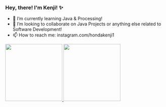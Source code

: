 ### Hey, there! I'm Kenji! ✨

- 🌱 I’m currently learning Java & Processing!
- 👯 I’m looking to collaborate on Java Projects or anything else related to Software Development!
- 📫 How to reach me: instagram.com/hondakenji1

<div>
  <a href="https://github.com/hondakenji">
  <img height="180em" src="https://github-readme-stats.vercel.app/api?username=hondakenji&show_icons=true&theme=dark&include_all_commits=true&count_private=true"/>
  <img height="180em" src="https://github-readme-stats.vercel.app/api/top-langs/?username=hondakenji&layout=compact&langs_count=5&theme=dark"/>
</div>

